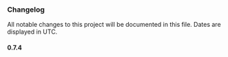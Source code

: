 ### Changelog

All notable changes to this project will be documented in this file. Dates are displayed in UTC.

#### 0.7.4
